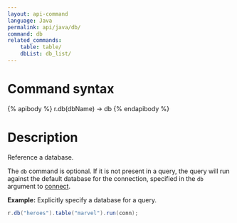 ```yaml
---
layout: api-command
language: Java
permalink: api/java/db/
command: db
related_commands:
    table: table/
    dbList: db_list/
---
```


# Command syntax #

{% apibody %}
r.db(dbName) &rarr; db
{% endapibody %}

# Description #

Reference a database.

The `db` command is optional. If it is not present in a query, the query will run against the default database for the connection, specified in the `db` argument to [connect](/api/java/connect).

__Example:__ Explicitly specify a database for a query.

```java
r.db("heroes").table("marvel").run(conn);
```

